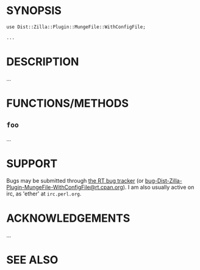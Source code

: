 # SYNOPSIS

    use Dist::Zilla::Plugin::MungeFile::WithConfigFile;

    ...

# DESCRIPTION

...

# FUNCTIONS/METHODS

## `foo`

...

# SUPPORT

Bugs may be submitted through [the RT bug tracker](https://rt.cpan.org/Public/Dist/Display.html?Name=Dist-Zilla-Plugin-MungeFile-WithConfigFile)
(or [bug-Dist-Zilla-Plugin-MungeFile-WithConfigFile@rt.cpan.org](mailto:bug-Dist-Zilla-Plugin-MungeFile-WithConfigFile@rt.cpan.org)).
I am also usually active on irc, as 'ether' at `irc.perl.org`.

# ACKNOWLEDGEMENTS

...

# SEE ALSO
